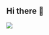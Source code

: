 ## Hi there 👋

<p align="left">
  <img src="https://api.boot.dev/v1/users/public/d7262027-b9a5-43e6-a925-23ca7583a0bf/thumbnail" >
</p>

<!--
**kylep1920/kylep1920** is a ✨ _special_ ✨ repository because its `README.md` (this file) appears on your GitHub profile.

Here are some ideas to get you started:

- 🔭 I’m currently working on ...
- 🌱 I’m currently learning ...
- 👯 I’m looking to collaborate on ...
- 🤔 I’m looking for help with ...
- 💬 Ask me about ...
- 📫 How to reach me: ...
- 😄 Pronouns: ...
- ⚡ Fun fact: ...
-->
